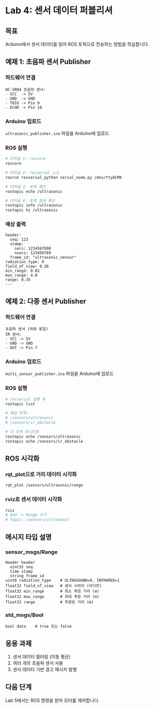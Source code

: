# Lab 4: 센서 데이터 퍼블리셔

## 목표
Arduino에서 센서 데이터를 읽어 ROS 토픽으로 전송하는 방법을 학습합니다.

## 예제 1: 초음파 센서 Publisher

### 하드웨어 연결
```
HC-SR04 초음파 센서:
- VCC  -> 5V
- GND  -> GND
- TRIG -> Pin 9
- ECHO -> Pin 10
```

### Arduino 업로드
`ultrasonic_publisher.ino` 파일을 Arduino에 업로드

### ROS 실행
```bash
# 터미널 1: roscore
roscore

# 터미널 2: rosserial 노드
rosrun rosserial_python serial_node.py /dev/ttyACM0

# 터미널 3: 토픽 확인
rostopic echo /ultrasonic

# 터미널 4: 토픽 정보 확인
rostopic info /ultrasonic
rostopic hz /ultrasonic
```

### 예상 출력
```
header: 
  seq: 123
  stamp: 
    secs: 1234567890
    nsecs: 123456789
  frame_id: "ultrasonic_sensor"
radiation_type: 0
field_of_view: 0.26
min_range: 0.02
max_range: 4.0
range: 0.35
---
```

## 예제 2: 다중 센서 Publisher

### 하드웨어 연결
```
초음파 센서 (위와 동일)
IR 센서:
- VCC -> 5V
- GND -> GND
- OUT -> Pin 7
```

### Arduino 업로드
`multi_sensor_publisher.ino` 파일을 Arduino에 업로드

### ROS 실행
```bash
# rosserial 실행 후
rostopic list

# 예상 토픽:
# /sensors/ultrasonic
# /sensors/ir_obstacle

# 각 토픽 모니터링
rostopic echo /sensors/ultrasonic
rostopic echo /sensors/ir_obstacle
```

## ROS 시각화

### rqt_plot으로 거리 데이터 시각화
```bash
rqt_plot /sensors/ultrasonic/range
```

### rviz로 센서 데이터 시각화
```bash
rviz
# Add -> Range 추가
# Topic: /sensors/ultrasonic
```

## 메시지 타입 설명

### sensor_msgs/Range
```
Header header
  uint32 seq
  time stamp
  string frame_id
uint8 radiation_type    # ULTRASOUND=0, INFRARED=1
float32 field_of_view   # 센서 시야각 (라디안)
float32 min_range       # 최소 측정 거리 (m)
float32 max_range       # 최대 측정 거리 (m)
float32 range           # 측정된 거리 (m)
```

### std_msgs/Bool
```
bool data    # true 또는 false
```

## 응용 과제
1. 센서 데이터 필터링 (이동 평균)
2. 여러 개의 초음파 센서 사용
3. 센서 데이터 기반 경고 메시지 발행

## 다음 단계
Lab 5에서는 ROS 명령을 받아 모터를 제어합니다.
